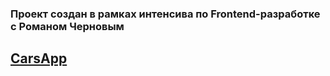 ### Проект создан в рамках интенсива по Frontend-разработке с Романом Черновым ###
## [CarsApp](https://aliaksey-iliukevich.github.io/cars-hw/ "gh-page") ##
